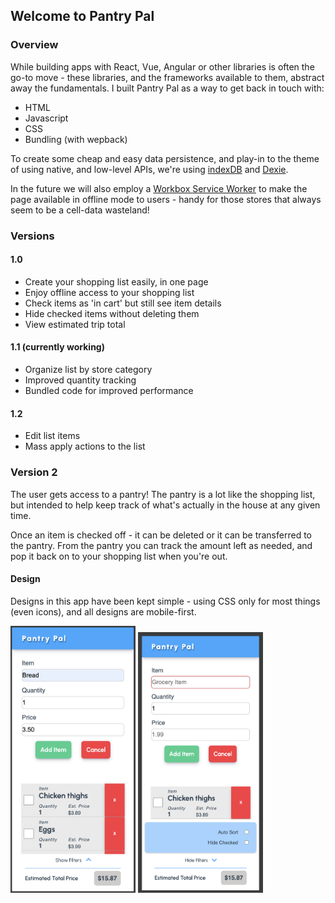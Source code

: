 ## Welcome to Pantry Pal

### Overview

While building apps with React, Vue, Angular or other libraries is often the go-to move - these libraries, and the frameworks available to them, abstract away the fundamentals. I built Pantry Pal as a way to get back in touch with:

- HTML
- Javascript
- CSS
- Bundling (with wepback)

To create some cheap and easy data persistence, and play-in to the theme of using native, and low-level APIs, we're using [indexDB](https://developer.mozilla.org/en-US/docs/Web/API/IndexedDB_API) and [Dexie](https://dexie.org/docs/).

In the future we will also employ a [Workbox Service Worker](https://developer.chrome.com/docs/workbox) to make the page available in offline mode to users - handy for those stores that always seem to be a cell-data wasteland!

### Versions

#### 1.0

- Create your shopping list easily, in one page
- Enjoy offline access to your shopping list
- Check items as 'in cart' but still see item details
- Hide checked items without deleting them
- View estimated trip total

#### 1.1 (currently working)

- Organize list by store category
- Improved quantity tracking
- Bundled code for improved performance

#### 1.2

- Edit list items
- Mass apply actions to the list

### Version 2

The user gets access to a pantry! The pantry is a lot like the shopping list, but intended to help keep track of what's actually in the house at any given time.

Once an item is checked off - it can be deleted or it can be transferred to the pantry. From the pantry you can track the amount left as needed, and pop it back on to your shopping list when you're out.

#### Design

Designs in this app have been kept simple - using CSS only for most things (even icons), and all designs are mobile-first.

<img src="./assets/version-1-screenshot.png" alt="mobile screenshot" style="width: 200px; height: auto;">
<img src="./assets/version-1-screenshot-2.png" alt="mobile screenshot" style="width: 200px; height: auto;">
